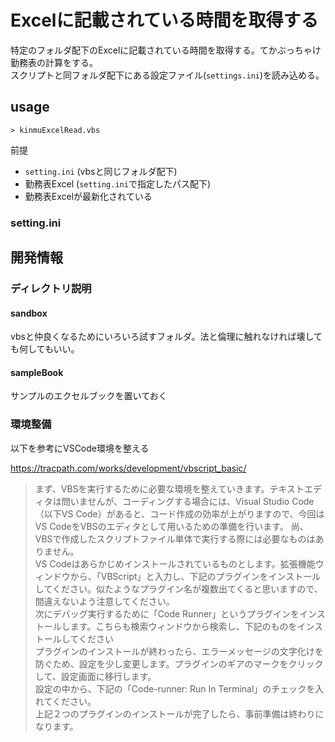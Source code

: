 # Excelに記載されている時間を取得する

特定のフォルダ配下のExcelに記載されている時間を取得する。てかぶっちゃけ勤務表の計算をする。  
スクリプトと同フォルダ配下にある設定ファイル(`settings.ini`)を読み込める。

## usage

```
> kinmuExcelRead.vbs
```
前提
- `setting.ini` (vbsと同じフォルダ配下)
- 勤務表Excel (`setting.ini`で指定したパス配下)
- 勤務表Excelが最新化されている

### setting.ini

## 開発情報

### ディレクトリ説明

#### sandbox

vbsと仲良くなるためにいろいろ試すフォルダ。法と倫理に触れなければ壊しても何してもいい。

#### sampleBook

サンプルのエクセルブックを置いておく

### 環境整備

以下を参考にVSCode環境を整える

https://tracpath.com/works/development/vbscript_basic/  

>まず、VBSを実行するために必要な環境を整えていきます。テキストエディタは問いませんが、コーディングする場合には、Visual Studio Code（以下VS Code）があると、コード作成の効率が上がりますので、今回はVS CodeをVBSのエディタとして用いるための準備を行います。
尚、VBSで作成したスクリプトファイル単体で実行する際には必要なものはありません。  
VS Codeはあらかじめインストールされているものとします。拡張機能ウィンドウから、「VBScript」と入力し、下記のプラグインをインストールしてください。似たようなプラグイン名が複数出てくると思いますので、間違えないよう注意してください。  
次にデバッグ実行するために「Code Runner」というプラグインをインストールします。こちらも検索ウィンドウから検索し、下記のものをインストールしてください  
プラグインのインストールが終わったら、エラーメッセージの文字化けを防ぐため、設定を少し変更します。プラグインのギアのマークをクリックして、設定画面に移行します。  
設定の中から、下記の「Code-runner: Run In Terminal」のチェックを入れてください。  
上記２つのプラグインのインストールが完了したら、事前準備は終わりになります。  
